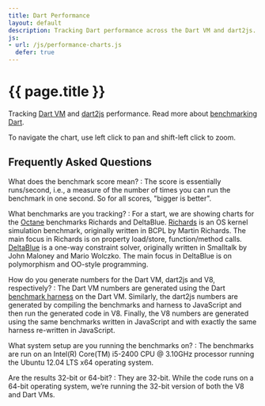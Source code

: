 ```yaml
---
title: Dart Performance
layout: default
description: Tracking Dart performance across the Dart VM and dart2js.
js:
- url: /js/performance-charts.js
  defer: true
---
```


# {{ page.title }}

Tracking [Dart VM](/docs/standalone-dart-vm/) and
[dart2js](/docs/dart2js/) performance. Read more about
[benchmarking Dart](/articles/benchmarking/).

<ul class="nav nav-tabs" id="performance-charts-nav">
</ul>

<div class="tab-content" id="performance-charts">
</div>

To navigate the chart, use left click to pan and shift-left click to zoom.

<section id="performance-faq" markdown="1">

## Frequently Asked Questions 

What does the benchmark score mean?
: The score is essentially runs/second, i.e., a measure of the number of times
  you can run the benchmark in one second. So for all scores,
  "bigger is better".

What benchmarks are you tracking?
: For a start, we are showing charts for the
  [Octane](https://developers.google.com/octane/) benchmarks Richards and
  DeltaBlue.
  [Richards](https://github.com/dart-lang/benchmark_harness/blob/master/example/Richards.dart)
  is an OS kernel simulation benchmark, originally written
  in BCPL by Martin Richards. The main focus in Richards is on property
  load/store, function/method calls.
  [DeltaBlue](https://github.com/dart-lang/benchmark_harness/blob/master/example/DeltaBlue.dart)
  is a one-way constraint solver, originally written in Smalltalk by
  John Maloney and Mario Wolczko. The main focus in DeltaBlue is on
  polymorphism and OO-style programming.

How do you generate numbers for the Dart VM, dart2js and V8, respectively?
: The Dart VM numbers are generated using the Dart
  [benchmark harness](https://github.com/dart-lang/benchmark_harness) on the
  Dart VM. Similarly, the dart2js numbers are generated by compiling the
  benchmarks and harness to JavaScript and then run the generated code in V8.
  Finally, the V8 numbers are generated using the same benchmarks written in
  JavaScript and with exactly the same harness re-written in JavaScript.

What system setup are you running the benchmarks on?
: The benchmarks are run on an Intel(R) Core(TM) i5-2400 CPU @ 3.10GHz
  processor running the Ubuntu 12.04 LTS x64 operating system.

Are the results 32-bit or 64-bit?
: They are 32-bit. While the code runs on a 64-bit operating system, we’re
  running the 32-bit version of both the V8 and Dart VMs.

</section>